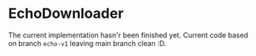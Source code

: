 # EchoDownloader
The current implementation hasn'r been finished yet. Current code based on branch `echo-v1` leaving main branch clean :D.
